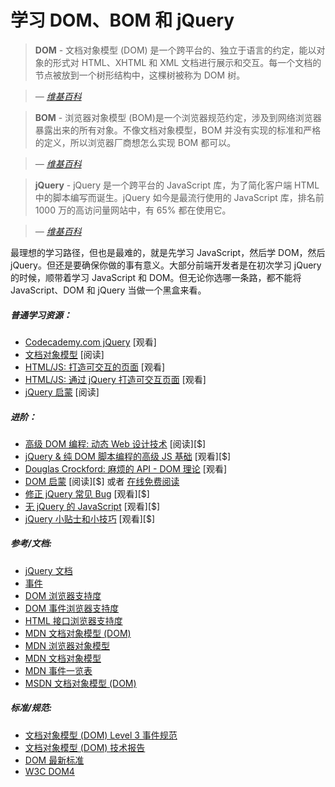 # 学习 DOM、BOM 和 jQuery

> **DOM** - 文档对象模型 (DOM) 是一个跨平台的、独立于语言的约定，能以对象的形式对 HTML、XHTML 和 XML 文档进行展示和交互。每一个文档的节点被放到一个树形结构中，这棵树被称为 DOM 树。

><cite>&#8212; [维基百科](https://en.wikipedia.org/wiki/Document_Object_Model)</cite>
 
> **BOM** - 浏览器对象模型 (BOM)是一个浏览器规范约定，涉及到网络浏览器暴露出来的所有对象。不像文档对象模型，BOM 并没有实现的标准和严格的定义，所以浏览器厂商想怎么实现 BOM 都可以。

><cite>&#8212; [维基百科](https://en.wikipedia.org/wiki/Browser_Object_Model)</cite>
 
> **jQuery** - jQuery 是一个跨平台的 JavaScript 库，为了简化客户端 HTML 中的脚本编写而诞生。jQuery 如今是最流行使用的 JavaScript 库，排名前 1000 万的高访问量网站中，有 65% 都在使用它。

><cite>&#8212; [维基百科](https://en.wikipedia.org/wiki/JQuery)</cite>

最理想的学习路径，但也是最难的，就是先学习 JavaScript，然后学 DOM，然后 jQuery。但还是要确保你做的事有意义。大部分前端开发者是在初次学习 jQuery 的时候，顺带着学习 JavaScript 和 DOM。但无论你选哪一条路，都不能将 JavaScript、DOM 和 jQuery 当做一个黑盒来看。

##### 普通学习资源：

* [Codecademy.com jQuery](https://www.codecademy.com/tracks/jquery) [观看]
* [文档对象模型](http://eloquentjavascript.net/13_dom.html) [阅读]
* [HTML/JS: 打造可交互的页面](https://www.khanacademy.org/computing/computer-programming/html-css-js) [观看]
* [HTML/JS: 通过 jQuery 打造可交互页面](https://www.khanacademy.org/computing/computer-programming/html-js-jquery) [观看]
* [jQuery 启蒙](http://jqueryenlightenment.com/) [阅读]

##### 进阶：

* [高级 DOM 编程: 动态 Web 设计技术](http://www.amazon.com/gp/product/1590598563/ref=as_li_tl?ie=UTF8&camp=1789&creative=390957&creativeASIN=1590598563&linkCode=as2&tag=fronenddevejo-20&linkId=VQZU5EQIQQXCF56Y) [阅读][$]
* [jQuery & 纯 DOM 脚本编程的高级 JS 基础](https://frontendmasters.com/courses/javascript-jquery-dom/) [观看][$]
* [Douglas Crockford: 麻烦的 API - DOM 理论](https://www.youtube.com/watch?v=Y2Y0U-2qJMs&list=PL5586336C26BDB324&index=2) [观看]
* [DOM 启蒙](http://www.amazon.com/DOM-Enlightenment-Cody-Lindley/dp/1449342841/) [阅读][$] 或者 [在线免费阅读](http://domenlightenment.com/)
* [修正 jQuery 常见 Bug](http://www.pluralsight.com/courses/fixing-common-jquery-bugs) [观看][$]
* [无 jQuery 的 JavaScript](http://www.pluralsight.com/courses/jquery-free-javascript) [观看][$]
* [jQuery 小贴士和小技巧](http://www.pluralsight.com/courses/jquery-tips-and-tricks) [观看][$]

##### 参考/文档:

* [jQuery 文档](http://api.jquery.com/)
* [事件](https://html.spec.whatwg.org/#events-2)
* [DOM 浏览器支持度](http://www.webbrowsercompatibility.com/dom/desktop/)
* [DOM 事件浏览器支持度](http://www.webbrowsercompatibility.com/dom-events/desktop/)
* [HTML 接口浏览器支持度](http://www.webbrowsercompatibility.com/html-interfaces/desktop/)
* [MDN 文档对象模型 (DOM)](https://developer.mozilla.org/en-US/docs/Web/API/Document_Object_Model)
* [MDN 浏览器对象模型](https://developer.mozilla.org/en-US/docs/Web/API/Window)
* [MDN 文档对象模型](https://developer.mozilla.org/en-US/docs/Web/API/Document_Object_Model)
* [MDN 事件一览表](https://developer.mozilla.org/en-US/docs/Web/Events)
* [MSDN 文档对象模型 (DOM)](https://msdn.microsoft.com/en-us/library/hh772384%28v=vs.85%29.aspx)

##### 标准/规范:

* [文档对象模型 (DOM) Level 3 事件规范](https://www.w3.org/TR/DOM-Level-3-Events/)
* [文档对象模型 (DOM) 技术报告](http://www.w3.org/DOM/DOMTR)
* [DOM 最新标准](https://dom.spec.whatwg.org/)
* [W3C DOM4](https://www.w3.org/TR/2015/REC-dom-20151119/)


















 






